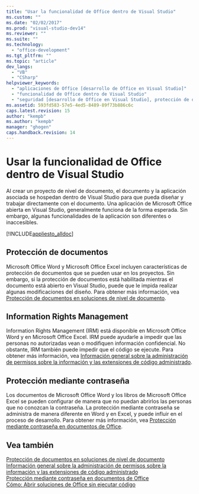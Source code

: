 ```yaml
---
title: "Usar la funcionalidad de Office dentro de Visual Studio"
ms.custom: ""
ms.date: "02/02/2017"
ms.prod: "visual-studio-dev14"
ms.reviewer: ""
ms.suite: ""
ms.technology: 
  - "office-development"
ms.tgt_pltfrm: ""
ms.topic: "article"
dev_langs: 
  - "VB"
  - "CSharp"
helpviewer_keywords: 
  - "aplicaciones de Office [desarrollo de Office en Visual Studio]"
  - "funcionalidad de Office dentro de Visual Studio"
  - "seguridad [desarrollo de Office en Visual Studio], protección de documentos"
ms.assetid: 593fd583-57e5-4ed5-8489-89f73b886c6c
caps.latest.revision: 15
author: "kempb"
ms.author: "kempb"
manager: "ghogen"
caps.handback.revision: 14
---
```

# Usar la funcionalidad de Office dentro de Visual Studio
  Al crear un proyecto de nivel de documento, el documento y la aplicación asociada se hospedan dentro de Visual Studio para que pueda diseñar y trabajar directamente con el documento.  Una aplicación de Microsoft Office abierta en Visual Studio, generalmente funciona de la forma esperada.  Sin embargo, algunas funcionalidades de la aplicación son diferentes o inaccesibles.  
  
 [!INCLUDE[appliesto_alldoc](../vsto/includes/appliesto-alldoc-md.md)]  
  
## Protección de documentos  
 Microsoft Office Word y Microsoft Office Excel incluyen características de protección de documentos que se pueden usar en los proyectos.  Sin embargo, si la protección de documentos está habilitada mientras el documento está abierto en Visual Studio, puede que le impida realizar algunas modificaciones del diseño.  Para obtener más información, vea [Protección de documentos en soluciones de nivel de documento](../vsto/document-protection-in-document-level-solutions.md).  
  
## Information Rights Management  
 Information Rights Management \(IRM\) está disponible en Microsoft Office Word y en Microsoft Office Excel.  IRM puede ayudarle a impedir que las personas no autorizadas vean o modifiquen información confidencial.  No obstante, IRM también puede impedir que el código se ejecute.  Para obtener más información, vea [Información general sobre la administración de permisos sobre la información y las extensiones de código administrado](../vsto/information-rights-management-and-managed-code-extensions-overview.md).  
  
## Protección mediante contraseña  
 Los documentos de Microsoft Office Word y los libros de Microsoft Office Excel se pueden configurar de manera que no puedan abrirlos las personas que no conozcan la contraseña.  La protección mediante contraseña se administra de manera diferente en Word y en Excel, y puede influir en el proceso de desarrollo.  Para obtener más información, vea [Protección mediante contraseña en documentos de Office](../vsto/password-protection-on-office-documents.md).  
  
## Vea también  
 [Protección de documentos en soluciones de nivel de documento](../vsto/document-protection-in-document-level-solutions.md)   
 [Información general sobre la administración de permisos sobre la información y las extensiones de código administrado](../vsto/information-rights-management-and-managed-code-extensions-overview.md)   
 [Protección mediante contraseña en documentos de Office](../vsto/password-protection-on-office-documents.md)   
 [Cómo: Abrir soluciones de Office sin ejecutar código](../vsto/how-to-open-office-solutions-without-running-code.md)  
  
  